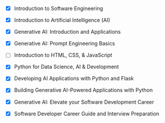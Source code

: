 - [x] Introduction to Software Engineering
- [x] Introduction to Artificial Intelligence (AI)
- [x] Generative AI: Introduction and Applications
- [x] Generative AI: Prompt Engineering Basics
- [ ] Introduction to HTML, CSS, & JavaScript
- [x] Python for Data Science, AI & Development
- [x] Developing AI Applications with Python and Flask
- [x] Building Generative AI-Powered Applications with Python
- [x] Generative AI: Elevate your Software Development Career
- [x] Software Developer Career Guide and Interview Preparation

